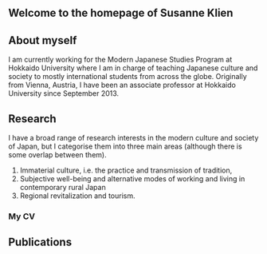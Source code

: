 ## Welcome to the homepage of Susanne Klien

## About myself
I am currently working for the Modern Japanese Studies Program at Hokkaido University where I am in charge of teaching Japanese culture and society to mostly international students from across the globe. Originally from Vienna, Austria, I have been an associate professor at Hokkaido University since September 2013.

## Research
I have a broad range of research interests in the modern culture and society of Japan, but I categorise them into three main areas (although there is some overlap between them).
1) Immaterial culture, i.e. the practice and transmission of tradition,
2) Subjective well-being and alternative modes of working and living in contemporary rural Japan 
3) Regional revitalization and tourism.

### My CV

## Publications


